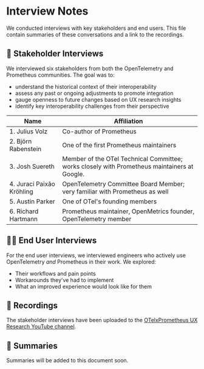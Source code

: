 # Interview Notes
We conducted interviews with key stakeholders and end users. This file contain summaries of these conversations and a link to the recordings.
## 👥 Stakeholder Interviews
We interviewed six stakeholders from both the OpenTelemetry and Prometheus communities. The goal was to:
- understand the historical context of their interoperability
- assess any past or ongoing adjustments to promote integration
- gauge openness to future changes based on UX research insights
- identify key interoperability challenges from their perspective

| Name | Affiliation |
|------|----------------------|
| 1. Julius Volz | Co-author of Prometheus |
| 2. Björn Rabenstein | One of the first Prometheus maintainers |
| 3. Josh Suereth | Member of the OTel Technical Committee; works closely with Prometheus maintainers at Google. |
| 4. Juraci Paixão Kröhling | OpenTelemetry Committee Board Member; very familiar with Prometheus as well |
| 5. Austin Parker | One of OTel's founding members |
| 6. Richard Hartmann | Prometheus maintainer, OpenMetrics founder, OpenTelemetry member |

## 🧑‍💻 End User Interviews
For the end user interviews, we interviewed engineers who actively use OpenTelemetry _and_ Prometheus in their work. We explored:
- Their workflows and pain points
- Workarounds they’ve had to implement
- What an improved experience would look like for them

## 🎥 Recordings
The stakeholder interviews have been uploaded to the [OTelxPrometheus UX Research YouTube channel](https://www.youtube.com/@OTelxPrometheusUXResearch).

## 📝 Summaries
Summaries will be added to this document soon.
